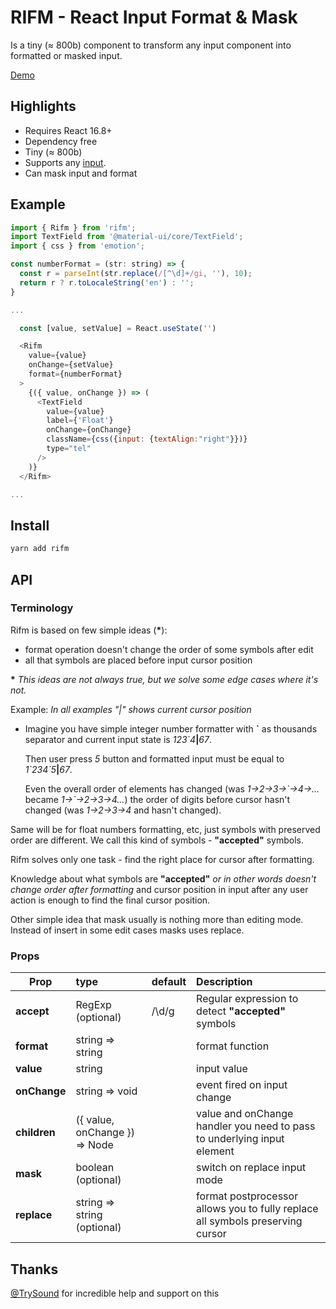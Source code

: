 # RIFM - React Input Format & Mask

Is a tiny (≈ 800b) component to transform any input component
into formatted or masked input.

[Demo](https://istarkov.github.io/rifm)

## Highlights

- Requires React 16.8+
- Dependency free
- Tiny (≈ 800b)
- Supports any [input](https://istarkov.github.io/rifm#material-ui).
- Can mask input and format

## Example

```js
import { Rifm } from 'rifm';
import TextField from '@material-ui/core/TextField';
import { css } from 'emotion';

const numberFormat = (str: string) => {
  const r = parseInt(str.replace(/[^\d]+/gi, ''), 10);
  return r ? r.toLocaleString('en') : '';
}

...

  const [value, setValue] = React.useState('')

  <Rifm
    value={value}
    onChange={setValue}
    format={numberFormat}
  >
    {({ value, onChange }) => (
      <TextField
        value={value}
        label={'Float'}
        onChange={onChange}
        className={css({input: {textAlign:"right"}})}
        type="tel"
      />
    )}
  </Rifm>

...
```

## Install

```sh
yarn add rifm
```

## API

### Terminology

Rifm is based on few simple ideas (**\***):

- format operation doesn't change the order of some symbols after edit
- all that symbols are placed before input cursor position

**\*** _This ideas are not always true, but we solve some edge cases where it's not._

Example:
_In all examples "|" shows current cursor position_

- Imagine you have simple integer number formatter with **\`** as thousands separator
  and current input state is _123\`4_**|**_67_.

  Then user press _5_ button and formatted input must be equal to _1\`234\`5_**|**_67_.

  Even the overall order of elements has changed
  (was _1->2->3->\`->4->..._
  became _1->\`->2->3->4..._)
  the order of digits before cursor hasn't changed
  (was _1->2->3->4_ and hasn't changed).

Same will be for float numbers formatting, etc,
just symbols with preserved order are different.
We call this kind of symbols - **"accepted"** symbols.

Rifm solves only one task -
find the right place for cursor after formatting.

Knowledge about what symbols are **"accepted"**
_or in other words doesn't change order after formatting_
and cursor position in input after any user action
is enough to find the final cursor position.

Other simple idea that mask usually is nothing more
than editing mode. Instead of insert in some edit cases masks uses replace.

### Props

| Prop         | type                          | default | Description                                                                    |
| ------------ | :---------------------------- | :------ | :----------------------------------------------------------------------------- |
| **accept**   | RegExp (optional)             | /\d/g   | Regular expression to detect **"accepted"** symbols                            |
| **format**   | string => string              |         | format function                                                                |
| **value**    | string                        |         | input value                                                                    |
| **onChange** | string => void                |         | event fired on input change                                                    |
| **children** | ({ value, onChange }) => Node |         | value and onChange handler you need to pass to underlying input element        |
| **mask**     | boolean (optional)            |         | switch on replace input mode                                                   |
| **replace**  | string => string (optional)   |         | format postprocessor allows you to fully replace all symbols preserving cursor |

## Thanks

[@TrySound](https://github.com/TrySound) for incredible help and support on this
